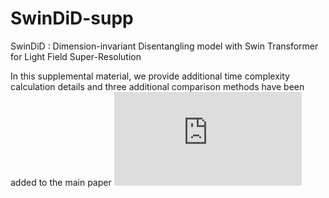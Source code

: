 # SwinDiD-supp
SwinDiD : Dimension-invariant Disentangling model with Swin Transformer for Light Field Super-Resolution

In this supplemental material, we provide additional time complexity calculation details
and three additional comparison methods have been added to the main paper 
![](https://github.com/YuxinBao/SwinDiD/blob/main/SwinDiD-supp.pdf)
